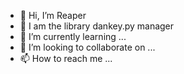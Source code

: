 - 👋 Hi, I’m Reaper
- 👀 I am the library dankey.py manager 
- 🌱 I’m currently learning ...
- 💞️ I’m looking to collaborate on ...
- 📫 How to reach me ...

<!---
Reaper-py/Reaper-py is a ✨ special ✨ repository because its `README.md` (this file) appears on your GitHub profile.
You can click the Preview link to take a look at your changes.
--->
